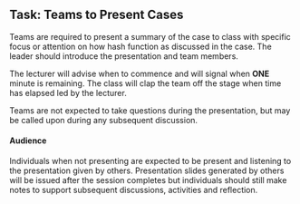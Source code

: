 ## Task: Teams to Present Cases
Teams are required to present a summary of the case to class with specific focus or attention on how hash function as discussed in the case. The leader should introduce the presentation and team members.

The lecturer will advise when to commence and will signal when **ONE** minute is remaining. The class will clap the team off the stage when time has elapsed led by the lecturer.

Teams are not expected to take questions during the presentation, but may be called upon during any subsequent discussion.

#### Audience
Individuals when not presenting are expected to be present and listening to the presentation given by others. Presentation slides generated by others will be issued after the session completes but individuals should still make notes to support subsequent discussions, activities and reflection.
